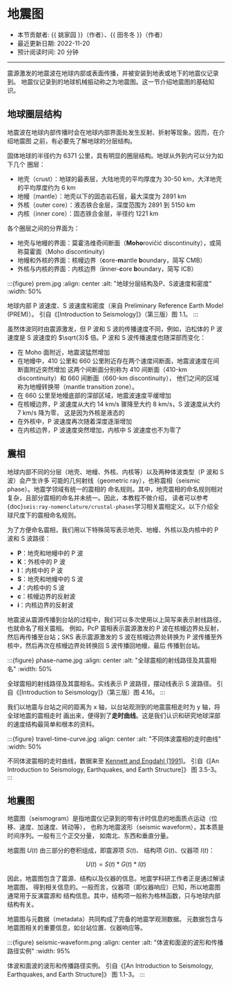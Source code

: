 # 地震图

- 本节贡献者: {{ 姚家园 }}（作者）、{{ 田冬冬 }}（作者）
- 最近更新日期: 2022-11-20
- 预计阅读时间: 20 分钟

---

震源激发的地震波在地球内部或表面传播，并被安装到地表或地下的地震仪记录到。
地震仪记录到的地球机械振动称之为地震图。这一节介绍地震图的基础知识。

## 地球圈层结构

地震波在地球内部传播时会在地球内部界面处发生反射、折射等现象。因而，在介绍地震图
之前，有必要先了解地球的分层结构。

固体地球的半径约为 6371 公里，具有明显的圈层结构。地球从外到内可以分为如下几个
圈层：

- 地壳（crust）：地球的最表层，大陆地壳的平均厚度为 30-50 km，大洋地壳的平均厚度约为 6 km
- 地幔（mantle）：地壳以下的固态岩石层，最大深度为 2891 km
- 外核（outer core）：液态铁合金层，深度范围为 2891 到 5150 km
- 内核（inner core）：固态铁合金层，半径约 1221 km

各个圈层之间的分界面为：

- 地壳与地幔的界面：莫霍洛维奇间断面（**Moho**rovičić discontinuity），或简称莫霍面（Moho discontinuity）
- 地幔和外核的界面：核幔边界（**c**ore-**m**antle **b**oundary，简写 CMB）
- 外核与内核的界面：内核边界（**i**nner-**c**ore **b**oundary，简写 ICB）

:::{figure} prem.jpg
:align: center
:alt: "地球分层结构及P、S波速度和密度"
:width: 50%

地球内部 P 波速度、S 波速度和密度（来自 Preliminary Reference Earth Model (PREM)）。
引自《[Introduction to Seismology]》（第三版）图 1.1。
:::

虽然体波同时由震源激发，但 P 波和 S 波的传播速度不同，例如，泊松体的 P 波速度是 S 波速度的
$\sqrt{3}$ 倍。P 波和 S 波传播速度也随深部而变化：

- 在 Moho 面附近，地震波猛然增加
- 在地幔中，410 公里和 660 公里附近存在两个速度间断面，地震波速度在间断面附近突然增加
  这两个间断面分别称为 410 间断面（410-km discontinuity）和 660 间断面（660-km discontinuity），
  他们之间的区域称为地幔转换带（mantle transition zone）。
- 在 660 公里至地幔底部的深部区域，地震波速度平缓增加
- 在核幔边界，P 波速度从大约 14 km/s 骤降至大约 8 km/s，S 波速度从大约 7 km/s 降为零，
  这是因为外核是液态的
- 在外核中，P 波速度再次随着深度逐渐增加
- 在内核边界，P 波速度突然增加，内核中 S 波速度也不为零了

## 震相

地球内部不同的分层（地壳、地幔、外核、内核等）以及两种体波类型（P 波和 S 波）会产生许多
可能的几何射线（geometric ray），也称震相（seismic phase）。地震学领域有统一的震相的
命名规则。其中，地壳震相的命名规则相对复杂，且部分震相的命名并未统一。因此，本教程不做介绍，
读者可以参考{doc}`seis:ray-nomenclature/crustal-phases`学习相关震相定义。以下介绍全球尺度下的震相命名规则。

为了方便命名震相，我们用以下特殊简写表示地壳、地幔、外核以及内核中的 P 波和 S 波路径：

- **P**：地壳和地幔中的 P 波
- **K**：外核中的 P 波
- **I**：内核中的 P 波
- **S**：地壳和地幔中的 S 波
- **J**：内核中的 S 波
- **c**：核幔边界的反射波
- **i**：内核边界的反射波

地震波从震源传播到台站的过程中，我们可以多次使用以上简写来表示射线路径，也就命名了相关震相。
例如，PcP 震相表示震源激发的 P 波在核幔边界处反射，然后再传播至台站；SKS 表示震源激发的
S 波在核幔边界处转换为 P 波传播至外核中，然后再次在核幔边界处转换回 S 波传播回地幔，最后
传播到台站。

:::{figure} phase-name.jpg
:align: center
:alt: "全球震相的射线路径及其震相名"
:width: 50%

全球震相的射线路径及其震相名。实线表示 P 波路径，摆动线表示 S 波路径。
引自《[Introduction to Seismology]》（第三版）图 4.16。
:::

我们以地震与台站之间的距离为 x 轴，以台站观测到的地震震相走时为 y 轴，将全球地震的震相走时
画出来，便得到了**走时曲线**。这是我们认识和研究地球深部的速度结构最简单和根本的资料。

:::{figure} travel-time-curve.jpg
:align: center
:alt: "不同体波震相的走时曲线"
:width: 50%

不同体波震相的走时曲线，数据来至 [Kennett and Engdahl (1991)](https://doi.org/10.1111/j.1365-246X.1991.tb06724.x)。
引自《[An Introduction to Seismology, Earthquakes, and Earth Structure]》
图 3.5-3。
:::

## 地震图

地震图（seismogram）是指地震仪记录到的带有计时信息的地面质点运动（位移、速度、加速度、转动等），
也称为地震波形（seismic waveform），其本质是时间序列。一般有三个正交分量，
如南北、东西和垂直分量。

地震图 $U(t)$ 由三部分的卷积组成，即震源项 $S(t)$、
结构项 $G(t)$、仪器项 $I(t)$：

$$
U(t) = S(t)*G(t)*I(t)
$$

因此，地震图包含了震源、结构以及仪器的信息。地震学科研工作者正是通过解读地震图，
得到相关信息的。一般而言，仪器项（即仪器响应）已知，所以地震图通常用于反演震源和
结构信息。其中，结构项一般称为格林函数，只与地球内部结构有关。

地震图与元数据（metadata）共同构成了完备的地震学观测数据。
元数据包含与地震图相关的重要信息，如台站位置、仪器响应等。

:::{figure} seismic-waveform.png
:align: center
:alt: "体波和面波的波形和传播路径实例"
:width: 95%

体波和面波的波形和传播路径实例。
引自《[An Introduction to Seismology, Earthquakes, and Earth Structure]》
图 1.1-3。
:::
